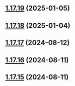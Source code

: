 ## [1.17.19](https://github.com/hattaalfaritzy/hzy-ui/compare/v1.17.18...v1.17.19) (2025-01-05)



## [1.17.18](https://github.com/hattaalfaritzy/hzy-ui/compare/v1.17.17...v1.17.18) (2025-01-04)



## [1.17.17](https://github.com/hattaalfaritzy/hzy-ui/compare/v1.17.16...v1.17.17) (2024-08-12)



## [1.17.16](https://github.com/hattaalfaritzy/hzy-ui/compare/v1.17.15...v1.17.16) (2024-08-11)



## [1.17.15](https://github.com/hattaalfaritzy/hzy-ui/compare/v1.17.14...v1.17.15) (2024-08-11)



